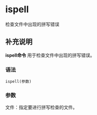 ispell
===

检查文件中出现的拼写错误

## 补充说明

**ispell命令** 用于检查文件中出现的拼写错误。

### 语法  

```
ispell(参数)
```

### 参数  

文件：指定要进行拼写检查的文件。


<!-- Linux命令行搜索引擎：https://jaywcjlove.github.io/linux-command/ -->